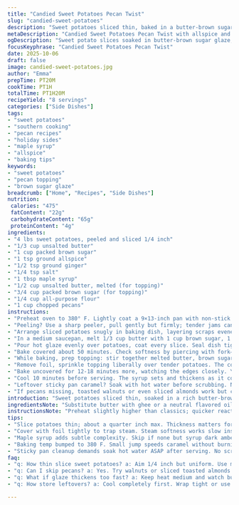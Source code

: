 ```yaml
---
title: "Candied Sweet Potatoes Pecan Twist"
slug: "candied-sweet-potatoes"
description: "Sweet potatoes sliced thin, baked in a butter-brown sugar-spiced bath then topped with a crunchy pecan crumb. Cinnamon swapped for allspice to deepen warmth. Butter slightly reduced and brown sugar tweaked for balanced sweetness. Cook time nudged, covered then uncovered to lock in moisture and caramelize topping. A splash of maple syrup added to the glaze to layer flavor. Uses sight and texture over strict timer. Tips on peeling quickly and saving sticky pans. Perfect for when yams need a sweet bite with crunch and spice. Serves 8, routes around 475 calories."
metaDescription: "Candied Sweet Potatoes Pecan Twist with allspice and maple glaze, tender slices under crunchy pecan crumb. Baking tips, texture cues, warm layered flavors."
ogDescription: "Sweet potato slices soaked in butter-brown sugar glaze, topped with toasted pecans. Watch syrup bubbles, fork-test softness, and golden nuts for best results."
focusKeyphrase: "Candied Sweet Potatoes Pecan Twist"
date: 2025-10-06
draft: false
image: candied-sweet-potatoes.jpg
author: "Emma"
prepTime: PT20M
cookTime: PT1H
totalTime: PT1H20M
recipeYield: "8 servings"
categories: ["Side Dishes"]
tags:
- "sweet potatoes"
- "southern cooking"
- "pecan recipes"
- "holiday sides"
- "maple syrup"
- "allspice"
- "baking tips"
keywords:
- "sweet potatoes"
- "pecan topping"
- "brown sugar glaze"
breadcrumb: ["Home", "Recipes", "Side Dishes"]
nutrition: 
 calories: "475"
 fatContent: "22g"
 carbohydrateContent: "65g"
 proteinContent: "4g"
ingredients:
- "4 lbs sweet potatoes, peeled and sliced 1/4 inch"
- "1/3 cup unsalted butter"
- "1 cup packed brown sugar"
- "1 tsp ground allspice"
- "1/2 tsp ground ginger"
- "1/4 tsp salt"
- "1 tbsp maple syrup"
- "1/2 cup unsalted butter, melted (for topping)"
- "3/4 cup packed brown sugar (for topping)"
- "1/4 cup all-purpose flour"
- "1 cup chopped pecans"
instructions:
- "Preheat oven to 380° F. Lightly coat a 9×13-inch pan with non-stick spray. That slight increase in temp caramelizes better without burning."
- "Peeling? Use a sharp peeler, pull gently but firmly; tender jams can slip away easily. Slice potatoes evenly about 1/4 inch thick. Thickness matters — thinner means faster bake, but risk mush."
- "Arrange sliced potatoes snugly in baking dish, layering scraps evened out, no gaps for dry edges."
- "In a medium saucepan, melt 1/3 cup butter with 1 cup brown sugar, 1 tsp allspice, 1/2 tsp ginger, 1/4 tsp salt, and a tablespoon of maple syrup. Heat over medium just to bubbling. Watch for the soft foam–that’s your sweet bubbling point; no need to boil long or sugar will seize."
- "Pour hot glaze evenly over potatoes, coat every slice. Seal dish tightly with foil–keeps steam trapped and softens potatoes without drying edges."
- "Bake covered about 50 minutes. Check softness by piercing with fork—should slide in like butter without resistance or mushy collapse."
- "While baking, prep topping: stir together melted butter, brown sugar, flour and pecans. Flour's purpose here? Keeps nuts from sinking and adds structure in that crispy crust you want."
- "Remove foil, sprinkle topping liberally over tender potatoes. The contrast of soft sweet beneath and crunchy, walnutty pecan crust above is vital."
- "Bake uncovered for 12-18 minutes more, watching the edges closely. You want glossy dark amber sugar syrup bubbling and nuts toasted but not blackened."
- "Cool 10 minutes before serving. The syrup sets and thickens as it cools; too hot—runs everywhere, too cool–no sticky goodness."
- "Leftover sticky pan caramel? Soak with hot water before scrubbing. No scraping dry sugar pan saves dishes and your patience."
- "If pecans missing, toasted walnuts or even sliced almonds work but change crunch texture and flavor subtly."
introduction: "Sweet potatoes sliced thin, soaked in a rich butter-brown sugar syrup, baked slow and then crowned with pecans toasted crisp and sweet. Swap cinnamon for allspice for deeper aroma; a hint of maple syrup creeps into glaze for that layered warmth. Texture contrast: tender below, crunchy above. A minor temperature jump from usual 375 to 380 gives better caramel without burning. Tight foil cover holds steam exactly so no dry edges pop up. Timing flexible — feel softness before moving on. Visuals and aromas speak loudest in the kitchen. Expect sticky edges, soft centers, and toasted nuts finally sauced with thick sugar bubble gloss. Tried without pecans once — missed the crunch immediately. Bottom line? Look for syrup bubbles, fork-tender slices, golden nuts. Keep sense of taste first."
ingredientsNote: "Substitute butter with ghee or a neutral flavored oil for slight nutty undertones but know melting and browning behavior changes subtly; ghee browns faster. Brown sugar can vary in moisture— packed firmly but no lumps for even sweetness and caramelization. Maple syrup can be skipped but adds a nice natural sugar complexity that brown sugar alone lacks. Flour in topping prevents pecans from sinking and helps form a crumbly crust instead of a loose nut scatter so take care not to skip it. Pecans toasted separately deepen flavor; if in a pinch, walnuts or toasted pistachios work but alter texture. Salt is key to balance sweetness, never omit. Peeling thinly sliced sweet potatoes ensures quick, even cooking — thick chunks be stubborn and dry out at edges. Use 9×13 pan for even layering; smaller pans make the sweet puddle too deep and uneven cooking."
instructionsNote: "Preheat slightly higher than classics; quicker reaction at edges but lower burn risk due to shorter uncovered time. Proper slicing affects cook time and texture—use a mandoline if you have it. Uniform slices brown evenly, don’t pile unevenly or you lose control over cooking stage. Glaze needs just bubbling, keep heat medium. Boiling longer breaks sugar down unevenly and changes final texture. Covering traps steam; don’t skip foil or tops turn too dry and cut potatoes taste grainy. Check doneness by feel and fork test, not clock, after 45 minutes. For topping mix, melted butter must be warm but not hot — too hot kills brown sugar's texture. Sprinkle topping evenly for fully toasted crunchy crust and bake uncovered just until nuts toast; timing varies oven to oven but 12-18 minutes window typical. Overbake and topping burns quickly. Cool before cutting. Patience on cool down lets syrup set best for clean slices; undercooling turns dish sloppy. Sticky caramel on pan is normal—soak immediately to avoid tough cleanup."
tips:
- "Slice potatoes thin; about a quarter inch max. Thickness matters for soft centers and avoiding dry edges. Mandoline helps if you have one, but firm even cuts work too. Uneven slices mess with cook timing and texture. Thin slices speed caramelization but risk mush; balance personal. Peeling thinly saves peeling time. Sticky syrup glaze needs just bubbling, not a rolling boil or sugar seizes. Medium heat watch close."
- "Cover with foil tightly to trap steam. Steam softness works slow inside. No foil means dry edges, grainy texture. Check doneness after 45-50 minutes by poking with fork. It should slide easily, no mush collapse. Soft but holding shape means ready for topping. Don’t trust minutes alone. Temperature and slice thickness shift cooking time more than you expect."
- "Maple syrup adds subtle complexity. Skip if none but syrup dark amber makes flavor layer pop. Butter swap possible—ghee browns faster, oil changes glaze texture. Flour in topping crucial. Stops pecans sinking. Creates crumbly crust instead of nut scatter. Don’t skip or topping slides down sides. Pecan toast separately. If you must swap go toasted walnuts or almonds; crunch changes, flavor softens."
- "Baking temp bumped to 380 F. Small jump speeds caramel without burning edges. Covered bake first to steam; then foil off for 12-18 minutes lets nuts toast, syrup bubble glow. Watch edges closely last minutes. Nuts blacken fast. Oven hot spots mean watch carefully. Brown sugar moisture varies; pack firmly but break lumps before mixing glaze."
- "Sticky pan cleanup demands soak hot water ASAP after serving. No scraping dry sugar keeps patience and dishes safe. Fork test better than timer. Feel for tender potato, listen for syrup bubble soft but thick. Cool 10 minutes before slicing; syrup sets, holds thick gloss. Too hot—run everywhere mess. Too cool—no sticky lusciousness; crust toughens."
faq:
- "q: How thin slice sweet potatoes? a: Aim 1/4 inch but uniform. Use mandoline if you got one. Even thickness prevents mushy or dry edges. Peeling thin also saves cook time. Thick chunks dry out edges, cook uneven."
- "q: Can I skip pecans? a: Yes. Try walnuts or sliced toasted almonds if you must. Texture changes but still crunchy contrast. Toast nuts separately before topping mix. Adds flavor depth. No nuts means less crunch, syrup shines more."
- "q: What if glaze thickens too fast? a: Keep heat medium and watch bubbles carefully. Too hot breaks sugar crystals, syrup seizes. Stir gently while warming. No need to boil hard. Just soft foam bubbles signal glaze ready."
- "q: How store leftovers? a: Cool completely first. Wrap tight or use airtight container. Fridge is best, good up to 3 days. Reheat covered in oven or microwave. Sticky glaze might firm up. To loosen, add splash maple syrup or butter when reheating."

---
```

